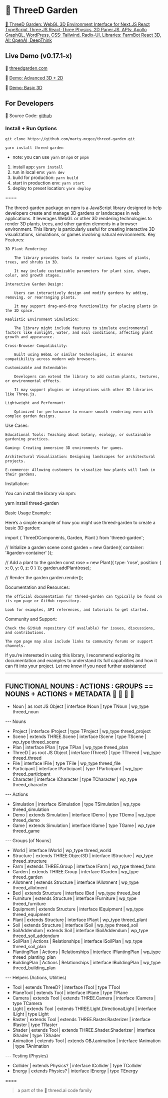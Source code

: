 # 🥕 ThreeD Garden

[🥕 ThreeD Garden: WebGL 3D Environment Interface for Next.JS React TypeScript Three.JS React-Three Physics, 2D Paper.JS, APIs: Apollo GraphQL, WordPress, CSS: Tailwind, Radix-UI, Libraries: FarmBot React 3D, AI: OpenAI, DeepThink](https://github.com/marty-mcgee/threed-garden/)

## Live Demo (v0.17.1-x)

🌱 [threedgarden.com](https://threedgarden.com)

🏡 [Demo: Advanced 3D + 2D](https://threedgarden.com/home-design)

🥕 [Demo: Basic 3D](https://threedgarden.com/participate)

## For Developers

🤖 Source Code: [github](https://github.com/marty-mcgee/threed-garden)

### Install + Run Options

`git clone https://github.com/marty-mcgee/threed-garden.git`

`yarn install threed-garden`

- note: you can use `yarn` or `npm` or `pnpm`

1. install app: `yarn install`
2. run in local env: `yarn dev`
3. build for production: `yarn build`
4. start in production env: `yarn start`
4. deploy to preset location: `yarn deploy`

====


The threed-garden package on npm is a JavaScript library designed to help developers create and manage 3D gardens or landscapes in web applications. It leverages WebGL or other 3D rendering technologies to render 3D plants, trees, and other garden elements in a browser environment. This library is particularly useful for creating interactive 3D visualizations, simulations, or games involving natural environments.
Key Features:

    3D Plant Rendering:

        The library provides tools to render various types of plants, trees, and shrubs in 3D.

        It may include customizable parameters for plant size, shape, color, and growth stages.

    Interactive Garden Design:

        Users can interactively design and modify gardens by adding, removing, or rearranging plants.

        It may support drag-and-drop functionality for placing plants in the 3D space.

    Realistic Environment Simulation:

        The library might include features to simulate environmental factors like sunlight, water, and soil conditions, affecting plant growth and appearance.

    Cross-Browser Compatibility:

        Built using WebGL or similar technologies, it ensures compatibility across modern web browsers.

    Customizable and Extendable:

        Developers can extend the library to add custom plants, textures, or environmental effects.

        It may support plugins or integrations with other 3D libraries like Three.js.

    Lightweight and Performant:

        Optimized for performance to ensure smooth rendering even with complex garden designs.

Use Cases:

    Educational Tools: Teaching about botany, ecology, or sustainable gardening practices.

    Gaming: Creating immersive 3D environments for games.

    Architectural Visualization: Designing landscapes for architectural projects.

    E-commerce: Allowing customers to visualize how plants will look in their gardens.

Installation:

You can install the library via npm:

yarn install threed-garden

Basic Usage Example:

Here’s a simple example of how you might use threed-garden to create a basic 3D garden:

import { ThreeDComponents, Garden, Plant } from 'threed-garden';

// Initialize a garden scene
const garden = new Garden({ container: '#garden-container' });

// Add a plant to the garden
const rose = new Plant({ type: 'rose', position: { x: 0, y: 0, z: 0 } });
garden.addPlant(rose);

// Render the garden
garden.render();

Documentation and Resources:

    The official documentation for threed-garden can typically be found on its npm page or GitHub repository.

    Look for examples, API references, and tutorials to get started.

Community and Support:

    Check the GitHub repository (if available) for issues, discussions, and contributions.

    The npm page may also include links to community forums or support channels.

If you’re interested in using this library, I recommend exploring its documentation and examples to understand its full capabilities and how it can fit into your project. Let me know if you need further assistance!


----



## FUNCTIONAL NOUNS : ACTIONS : GROUPS == NOUNS + ACTIONS + METADATA 🌱 🤖 🍅 🥕

- Noun | as root JS Object | interface INoun | type TNoun | wp_type threed_noun

--- Nouns

- Project | interface IProject | type TProject | wp_type threed_project
- Scene | extends THREE.Scene | interface IScene | type TScene | wp_type threed_scene
- Plan | interface IPlan | type TPlan | wp_type threed_plan
- ThreeD | as root JS Object | interface IThreeD | type TThreed | wp_type threed_threed
- File | interface IFile | type TFile | wp_type threed_file
- Participant | interface IParticipant | type TParticipant | wp_type threed_participant
- Character | interface ICharacter | type TCharacter | wp_type threed_character

--- Actions

- Simulation | interface ISimulation | type TSimulation | wp_type threed_simulation
- Demo | extends Simulation | interface IDemo | type TDemo | wp_type threed_demo
- Game | extends Simulation | interface IGame | type TGame | wp_type threed_game

--- Groups [of Nouns]

- World | interface IWorld | wp_type threed_world
- Structure | extends THREE.Object3D | interface IStructure | wp_type threed_structure
- Farm | extends THREE.Group | interface IFarm | wp_type threed_farm
- Garden | extends THREE.Group | interface IGarden | wp_type threed_garden
- Allotment | extends Structure | interface IAllotment | wp_type threed_allotment
- Bed | extends Structure | interface IBed | wp_type threed_bed
- Furniture | extends Structure | interface IFurniture | wp_type threed_furniture
- Equipment | extends Structure | interface IEquipment | wp_type threed_equipment
- Plant | extends Structure | interface IPlant | wp_type threed_plant
- Soil | extends Structure | interface ISoil | wp_type threed_soil
- SoilAddendum | extends Soil | interface ISoilAddendum | wp_type threed_soil_addendum
- SoilPlan | Actions | Relationships | interface ISoilPlan | wp_type threed_soil_plan
- PlantingPlan | Actions | Relationships | interface IPlantingPlan | wp_type threed_planting_plan
- BuildingPlan | Actions | Relationships | interface IBuildingPlan | wp_type threed_building_plan

--- Helpers (Actions, Utilities)

- Tool | extends ThreeD? | interface ITool | type TTool
- PlaneTool | extends Tool | interface IPlane | type TPlane
- Camera | extends Tool | extends THREE.Camera | interface ICamera | type TCamera
- Light | extends Tool | extends THREE.Light.DirectionalLight | interface ILight | type Light
- Raster | extends Tool | extends THREE.Raster.Rasterizer | interface IRaster | type TRaster
- Shader | extends Tool | extends THREE.Shader.Shaderizer | interface IShader | type TShader
- Animation | extends Tool | extends OBJ.animation | interface IAnimation | type TAnimation

--- Testing (Physics)

- Collider | extends Physics? | interface ICollider | type TCollider
- Energy | extends Physics? | interface IEnergy | type TEnergy

====

> a part of the 🌱 threed.ai code family
